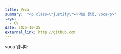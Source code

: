 ```yaml
---
title: Voca
summary:  "<p class=\"justify\">리액트 활용, Voca<p>"
tags:
  - CV
date: 2025-10-25
external_link: http://github.com
---
```


voca 입니다